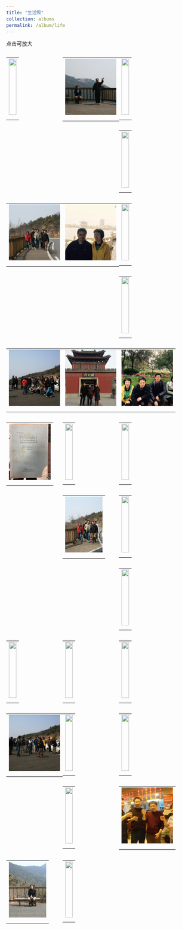 ```yaml
---
title: "生活照"
collection: albums
permalink: /album/life
---
```

点击可放大
<style>.gallery-img{height: 150px;object-fit: cover;margin-bottom: 4px;}</style>
<table style="float: left; width:30%"><tr><td><a href="../keli_photo/life/WeChat Image_20220328132232.jpg"><img class="gallery-img" src="../keli_photo/life/WeChat Image_20220328132232.jpg" width="100%"></a></td></tr><tr><td><em></em></td></tr></table>
<table style="float: left; width:30%"><tr><td><a href="../keli_photo/life/WeChat Image_20220323135853.jpg"><img class="gallery-img" src="../keli_photo/life/WeChat Image_20220323135853.jpg" width="100%"></a></td></tr><tr><td><em></em></td></tr></table>
<table style="float: left; width:30%"><tr><td><a href="../keli_photo/life/WeChat Image_20220323141511.jpg"><img class="gallery-img" src="../keli_photo/life/WeChat Image_20220323141511.jpg" width="100%"></a></td></tr><tr><td><em></em></td></tr></table>
<table style="float: left; width:30%"><tr><td><a href="../keli_photo/life/WeChat Image_20220328132155.jpg"><img class="gallery-img" src="../keli_photo/life/WeChat Image_20220328132155.jpg" width="100%"></a></td></tr><tr><td><em></em></td></tr></table>
<table style="float: left; width:30%"><tr><td><a href="../keli_photo/life/WeChat Image_20220323140356.jpg"><img class="gallery-img" src="../keli_photo/life/WeChat Image_20220323140356.jpg" width="100%"></a></td></tr><tr><td><em></em></td></tr></table>
<table style="float: left; width:30%"><tr><td><a href="../keli_photo/life/af6d5117e4b24354fe087428d3ff6e75.jpg"><img class="gallery-img" src="../keli_photo/life/af6d5117e4b24354fe087428d3ff6e75.jpg" width="100%"></a></td></tr><tr><td><em></em></td></tr></table>
<table style="float: left; width:30%"><tr><td><a href="../keli_photo/life/WeChat Image_20220328132428.jpg"><img class="gallery-img" src="../keli_photo/life/WeChat Image_20220328132428.jpg" width="100%"></a></td></tr><tr><td><em></em></td></tr></table>
<table style="float: left; width:30%"><tr><td><a href="../keli_photo/life/WeChat Image_20220323140914.jpg"><img class="gallery-img" src="../keli_photo/life/WeChat Image_20220323140914.jpg" width="100%"></a></td></tr><tr><td><em></em></td></tr></table>
<table style="float: left; width:30%"><tr><td><a href="../keli_photo/life/WeChat Image_20220323135619.jpg"><img class="gallery-img" src="../keli_photo/life/WeChat Image_20220323135619.jpg" width="100%"></a></td></tr><tr><td><em></em></td></tr></table>
<table style="float: left; width:30%"><tr><td><a href="../keli_photo/life/WeChat Image_20220322203451.jpg"><img class="gallery-img" src="../keli_photo/life/WeChat Image_20220322203451.jpg" width="100%"></a></td></tr><tr><td><em></em></td></tr></table>
<table style="float: left; width:30%"><tr><td><a href="../keli_photo/life/WeChat Image_20220322203528.jpg"><img class="gallery-img" src="../keli_photo/life/WeChat Image_20220322203528.jpg" width="100%"></a></td></tr><tr><td><em></em></td></tr></table>
<table style="float: left; width:30%"><tr><td><a href="../keli_photo/life/WeChat Image_20220323205923.jpg"><img class="gallery-img" src="../keli_photo/life/WeChat Image_20220323205923.jpg" width="100%"></a></td></tr><tr><td><em></em></td></tr></table>
<table style="float: left; width:30%"><tr><td><a href="../keli_photo/life/WeChat_Image_20220323141826.jpg"><img class="gallery-img" src="../keli_photo/life/WeChat_Image_20220323141826.jpg" width="100%"></a></td></tr><tr><td><em></em></td></tr></table>
<table style="float: left; width:30%"><tr><td><a href="../keli_photo/life/WeChat Image_20220328131919.jpg"><img class="gallery-img" src="../keli_photo/life/WeChat Image_20220328131919.jpg" width="100%"></a></td></tr><tr><td><em></em></td></tr></table>
<table style="float: left; width:30%"><tr><td><a href="../keli_photo/life/WeChat Image_20220323135915.jpg"><img class="gallery-img" src="../keli_photo/life/WeChat Image_20220323135915.jpg" width="100%"></a></td></tr><tr><td><em></em></td></tr></table>
<table style="float: left; width:30%"><tr><td><a href="../keli_photo/life/WeChat Image_20220328132027.jpg"><img class="gallery-img" src="../keli_photo/life/WeChat Image_20220328132027.jpg" width="100%"></a></td></tr><tr><td><em></em></td></tr></table>
<table style="float: left; width:30%"><tr><td><a href="../keli_photo/life/WeChat Image_20220323141011.jpg"><img class="gallery-img" src="../keli_photo/life/WeChat Image_20220323141011.jpg" width="100%"></a></td></tr><tr><td><em></em></td></tr></table>
<table style="float: left; width:30%"><tr><td><a href="../keli_photo/life/WeChat Image_20220323142126.jpg"><img class="gallery-img" src="../keli_photo/life/WeChat Image_20220323142126.jpg" width="100%"></a></td></tr><tr><td><em></em></td></tr></table>
<table style="float: left; width:30%"><tr><td><a href="../keli_photo/life/WeChat Image_20220328132707.jpg"><img class="gallery-img" src="../keli_photo/life/WeChat Image_20220328132707.jpg" width="100%"></a></td></tr><tr><td><em></em></td></tr></table>
<table style="float: left; width:30%"><tr><td><a href="../keli_photo/life/WeChat Image_20220323135050.jpg"><img class="gallery-img" src="../keli_photo/life/WeChat Image_20220323135050.jpg" width="100%"></a></td></tr><tr><td><em></em></td></tr></table>
<table style="float: left; width:30%"><tr><td><a href="../keli_photo/life/WeChat Image_20220323135712.jpg"><img class="gallery-img" src="../keli_photo/life/WeChat Image_20220323135712.jpg" width="100%"></a></td></tr><tr><td><em></em></td></tr></table>
<table style="float: left; width:30%"><tr><td><a href="../keli_photo/life/WeChat Image_20220323141645.jpg"><img class="gallery-img" src="../keli_photo/life/WeChat Image_20220323141645.jpg" width="100%"></a></td></tr><tr><td><em></em></td></tr></table>
<table style="float: left; width:30%"><tr><td><a href="../keli_photo/life/WeChat Image_20220323140455.jpg"><img class="gallery-img" src="../keli_photo/life/WeChat Image_20220323140455.jpg" width="100%"></a></td></tr><tr><td><em></em></td></tr></table>
<table style="float: left; width:30%"><tr><td><a href="../keli_photo/life/WeChat Image_20220323135741.jpg"><img class="gallery-img" src="../keli_photo/life/WeChat Image_20220323135741.jpg" width="100%"></a></td></tr><tr><td><em></em></td></tr></table>
<table style="float: left; width:30%"><tr><td><a href="../keli_photo/life/WeChat Image_20220328132744.jpg"><img class="gallery-img" src="../keli_photo/life/WeChat Image_20220328132744.jpg" width="100%"></a></td></tr><tr><td><em></em></td></tr></table>
<table style="float: left; width:30%"><tr><td><a href="../keli_photo/life/WeChat Image_20220323135811.jpg"><img class="gallery-img" src="../keli_photo/life/WeChat Image_20220323135811.jpg" width="100%"></a></td></tr><tr><td><em></em></td></tr></table>
<table style="float: left; width:30%"><tr><td><a href="../keli_photo/life/WeChat Image_20220328132544.jpg"><img class="gallery-img" src="../keli_photo/life/WeChat Image_20220328132544.jpg" width="100%"></a></td></tr><tr><td><em></em></td></tr></table>
